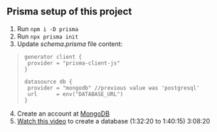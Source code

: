 ## Prisma setup of this project

 1. Run `npm i -D prisma`
 2. Run `npx prisma init`
 3. Update *schema.prisma* file content:
 >```prisma
>generator client {
>  provider = "prisma-client-js"
>}
>
>datasource db {
>  provider = "mongodb" //previous value was 'postgresql'
>  url      = env("DATABASE_URL")
>}
  >```
4. Create an account at [MongoDB](https://www.mongodb.com/atlas/database)
5. [Watch this video](https://www.youtube.com/watch?v=c_-b_isI4vg&t=1790s) to create a database (1:32:20 to 1:40:15)
3:08:20